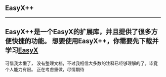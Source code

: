 ## EasyX++
---
EasyX++是一个EasyX的扩展库，并且提供了很多方便快捷的功能。 
想要使用EasyX++，你需要先下载并学习[EasyX](https://easyx.cn/) 
---
可惜我太懒了， 没有整理文档，不过我相信大多数的注释已经够理解的了，毕竟个人能力有限。 
正在考虑重做，尽情期待
